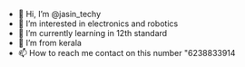 - 👋 Hi, I’m @jasin_techy
- 👀 I’m interested in electronics and robotics
- 🌱 I’m currently learning in 12th standard
- 💞️ I’m from kerala
- 📫 How to reach me contact on this number "6238833914

<!---
jasinjesin12/jasinjesin12 is a ✨ special ✨ repository because its `README.md` (this file) appears on your GitHub profile.
You can click the Preview link to take a look at your changes.
--->
